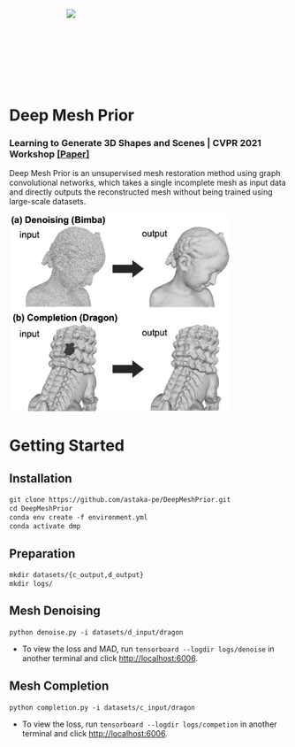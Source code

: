 <img src="docs/img/animation.gif" align="right" width="400">
<br><br><br><br><br><br><br><br>

# Deep Mesh Prior

### Learning to Generate 3D Shapes and Scenes | CVPR 2021 Workshop [[Paper]](https://arxiv.org/abs/2107.02909)

Deep Mesh Prior is an unsupervised mesh restoration method using graph convolutional networks, which takes a single incomplete mesh as input data and directly outputs the reconstructed mesh without being trained using large-scale datasets.

<img src="docs/img/abstract.png" width="400">

# Getting Started

## Installation
```
git clone https://github.com/astaka-pe/DeepMeshPrior.git
cd DeepMeshPrior
conda env create -f environment.yml
conda activate dmp
```

## Preparation
```
mkdir datasets/{c_output,d_output}
mkdir logs/
```

## Mesh Denoising
```
python denoise.py -i datasets/d_input/dragon
```
- To view the loss and MAD, run `tensorboard --logdir logs/denoise` in another terminal and click <http://localhost:6006>.

## Mesh Completion
```
python completion.py -i datasets/c_input/dragon
```
- To view the loss, run `tensorboard --logdir logs/competion` in another terminal and click <http://localhost:6006>.